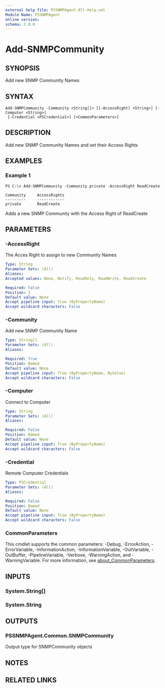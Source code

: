 ```yaml
---
external help file: PSSNMPAgent.dll-Help.xml
Module Name: PSSNMPAgent
online version:
schema: 2.0.0
---
```


# Add-SNMPCommunity

## SYNOPSIS
Add new SNMP Community Names

## SYNTAX

```
Add-SNMPCommunity -Community <String[]> [[-AccessRight] <String>] [-Computer <String>]
 [-Credential <PSCredential>] [<CommonParameters>]
```

## DESCRIPTION
Add new SNMP Community Names and set their Access Rights

## EXAMPLES

### Example 1
```
PS C:\> Add-SNMPCommunity -Community private -AccessRight ReadCreate

Community     AccessRights
---------     ------------
private		  ReadCreate
```

Adds a new SNMP Community with the Access Right of ReadCreate

## PARAMETERS

### -AccessRight
The Acces Right to assign to new Community Names

```yaml
Type: String
Parameter Sets: (All)
Aliases:
Accepted values: None, Notify, ReadOnly, ReadWrite, ReadCreate

Required: False
Position: 1
Default value: None
Accept pipeline input: True (ByPropertyName)
Accept wildcard characters: False
```

### -Community
Add new SNMP Community Name

```yaml
Type: String[]
Parameter Sets: (All)
Aliases:

Required: True
Position: Named
Default value: None
Accept pipeline input: True (ByPropertyName, ByValue)
Accept wildcard characters: False
```

### -Computer
Connect to Computer

```yaml
Type: String
Parameter Sets: (All)
Aliases:

Required: False
Position: Named
Default value: None
Accept pipeline input: True (ByPropertyName)
Accept wildcard characters: False
```

### -Credential
Remote Computer Credentials

```yaml
Type: PSCredential
Parameter Sets: (All)
Aliases:

Required: False
Position: Named
Default value: None
Accept pipeline input: True (ByPropertyName)
Accept wildcard characters: False
```

### CommonParameters
This cmdlet supports the common parameters: -Debug, -ErrorAction, -ErrorVariable, -InformationAction, -InformationVariable, -OutVariable, -OutBuffer, -PipelineVariable, -Verbose, -WarningAction, and -WarningVariable. For more information, see [about_CommonParameters](http://go.microsoft.com/fwlink/?LinkID=113216).

## INPUTS

### System.String[]
### System.String
## OUTPUTS

### PSSNMPAgent.Common.SNMPCommunity
Output type for SNMPCommunity objects

## NOTES

## RELATED LINKS
